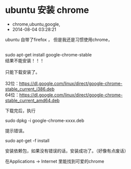 # ubuntu 安装 chrome
- chrome,ubuntu,google,
- 2014-08-04 03:28:21


ubuntu 自带了firefox ， 但是我还是习惯使用chrome，<br /><br />
<div class="code">sudo apt-get install google-chrome-stable</div>
结果不能安装！！！<br /><br />只能下载安装了。<br /><br />
<div class="code">32位：<a target="_blank" href="https://dl.google.com/linux/direct/google-chrome-stable_current_i386.deb">https://dl.google.com/linux/direct/google-chrome-stable_current_i386.deb</a><br />
64位：<a target="_blank" href="https://dl.google.com/linux/direct/google-chrome-stable_current_amd64.deb">https://dl.google.com/linux/direct/google-chrome-stable_current_amd64.deb</a></div>
<p>下载完后，执行</p>
<div class="code">sudo dpkg -i google-chrome-xxxx.deb</div>
<p>提示错误。</p>
<div class="code">sudo apt-get -f install</div>
<p>安装依赖包，如果没有错误的话，安装成功了。（好像有点废话）<br /></p><p>在Applications -&gt; Internet 里能找到可爱的chrome</p><p><br /></p><p><br /></p><p><br /></p>